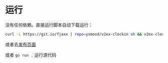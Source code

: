# 运行

没有任何依赖。直接运行脚本自动下载运行：

```bash
curl -L https://git.io/fjaxx | repo=ysmood/v2ex-clockin sh && v2ex-clockin
```

或者去[发布页面](https://github.com/ysmood/v2ex-clockin/releases)

或者 `go run .` 运行源代码
